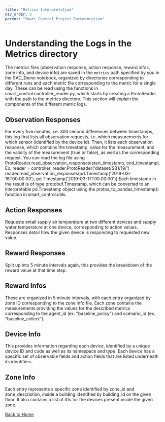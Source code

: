 ```yaml
---
title: "Metrics Interpretation"
nav_order: 8
parent: "Smart Control Project Documentation"
---
```


# Understanding the Logs in the Metrics directory

The metrics files (observation response, action response, reward infos, zone info, and device info) are saved in the `metrics` path specified by you in the SAC_Demo notebook, organized by directories corresponding to different runs and each metric file corresponding to the metric for a single day. These can be read using the functions in smart_control.controller_reader.py, which starts by creating a ProtoReader with the path to the metrics directory. This section will explain the components of the different metric logs. 

## Observation Responses

For every five minutes, i.e. 300 second differences between timestamps, this log first lists all observation requests, i.e. which measurements for which sensor (identified by the device id).
Then, it lists each observation response, which contains the timestamp, value for the measurement, and the validity of the measurement (true or false), as well as the corresponding request. 
You can read the log file using ProtoReader.read_observation_responses(start_timestamp, end_timestamp). 
Ex. reader = controller_reader.ProtoReader('dataset/SB1/19/')
reader.read_observation_responses(pd.Timestamp('2019-03-16T00:00:00'), pd.Timestamp('2019-03-17T00:00:00'))
Each timestamp in the result is of type protobuf.Timestamp, which can be converted to an interpretable pd.Timestamp object using the protos_to_pandas_timestamp() function in smart_control.utils. 

## Action Responses
Requests entail supply air temperature at two different devices and supply water temperature at one device, corresponding to action values.  Responses detail how the given device is responding to requested new value.

## Reward Responses
Split up into 5 minute intervals again, this provides the breakdown of the reward value at that time step. 

## Reward Infos 
These are organized in 5 minute intervals, with each entry organized by zone ID corresponding to the zone info file. Each zone contains the measurements providing the values for the described metrics corresponding to the agent_id (ex. "baseline_policy") and scenario_id (ex. "baseline_collect").  

## Device Info
This provides information regarding each device, identified by a unique device ID and code as well as its namespace and type. Each device has a specific set of observable fields and action fields that are listed underneath its identifiers. 

## Zone Info
Each entry represents a specific zone identified by zone_id and zone_descriotion, inside a building identified by building_id on the given floor. It also contains a list of IDs for the devices present inside the given zone. 

[Back to Home](../index.md)